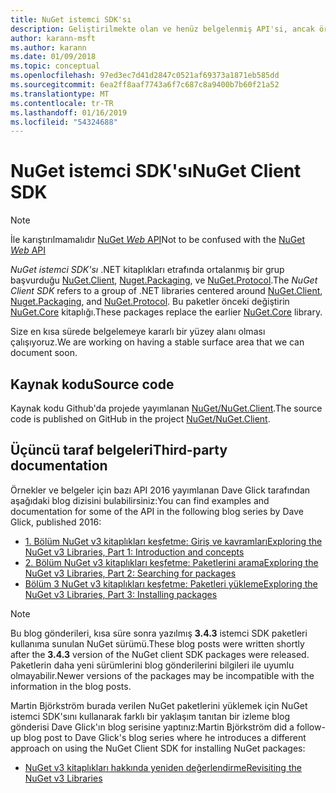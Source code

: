 ```yaml
---
title: NuGet istemci SDK'sı
description: Geliştirilmekte olan ve henüz belgelenmiş API'si, ancak örnekler Dave Glick'ın blogunda kullanılabilir.
author: karann-msft
ms.author: karann
ms.date: 01/09/2018
ms.topic: conceptual
ms.openlocfilehash: 97ed3ec7d41d2847c0521af69373a1871eb585dd
ms.sourcegitcommit: 6ea2ff8aaf7743a6f7c687c8a9400b7b60f21a52
ms.translationtype: MT
ms.contentlocale: tr-TR
ms.lasthandoff: 01/16/2019
ms.locfileid: "54324688"
---
```

# <a name="nuget-client-sdk"></a><span data-ttu-id="7d5f4-103">NuGet istemci SDK'sı</span><span class="sxs-lookup"><span data-stu-id="7d5f4-103">NuGet Client SDK</span></span>

> [!Note]
> <span data-ttu-id="7d5f4-104">İle karıştırılmamalıdır [NuGet *Web* API](https://docs.microsoft.com/en-us/nuget/api/overview)</span><span class="sxs-lookup"><span data-stu-id="7d5f4-104">Not to be confused with the [NuGet *Web* API](https://docs.microsoft.com/en-us/nuget/api/overview)</span></span>

<span data-ttu-id="7d5f4-105">*NuGet istemci SDK'sı* .NET kitaplıkları etrafında ortalanmış bir grup başvurduğu [NuGet.Client](https://www.nuget.org/packages/NuGet.Client), [Nuget.Packaging](https://www.nuget.org/packages/NuGet.Packaging), ve [NuGet.Protocol](https://www.nuget.org/packages/NuGet.Protocol).</span><span class="sxs-lookup"><span data-stu-id="7d5f4-105">The *NuGet Client SDK* refers to a group of .NET libraries centered around [NuGet.Client](https://www.nuget.org/packages/NuGet.Client), [Nuget.Packaging](https://www.nuget.org/packages/NuGet.Packaging), and [NuGet.Protocol](https://www.nuget.org/packages/NuGet.Protocol).</span></span> <span data-ttu-id="7d5f4-106">Bu paketler önceki değiştirin [NuGet.Core](https://www.nuget.org/packages/NuGet.Core/) kitaplığı.</span><span class="sxs-lookup"><span data-stu-id="7d5f4-106">These packages replace the earlier [NuGet.Core](https://www.nuget.org/packages/NuGet.Core/) library.</span></span>

<span data-ttu-id="7d5f4-107">Size en kısa sürede belgelemeye kararlı bir yüzey alanı olması çalışıyoruz.</span><span class="sxs-lookup"><span data-stu-id="7d5f4-107">We are working on having a stable surface area that we can document soon.</span></span>

## <a name="source-code"></a><span data-ttu-id="7d5f4-108">Kaynak kodu</span><span class="sxs-lookup"><span data-stu-id="7d5f4-108">Source code</span></span>

<span data-ttu-id="7d5f4-109">Kaynak kodu Github'da projede yayımlanan [NuGet/NuGet.Client](https://github.com/NuGet/NuGet.Client).</span><span class="sxs-lookup"><span data-stu-id="7d5f4-109">The source code is published on GitHub in the project [NuGet/NuGet.Client](https://github.com/NuGet/NuGet.Client).</span></span>

## <a name="third-party-documentation"></a><span data-ttu-id="7d5f4-110">Üçüncü taraf belgeleri</span><span class="sxs-lookup"><span data-stu-id="7d5f4-110">Third-party documentation</span></span>

<span data-ttu-id="7d5f4-111">Örnekler ve belgeler için bazı API 2016 yayımlanan Dave Glick tarafından aşağıdaki blog dizisini bulabilirsiniz:</span><span class="sxs-lookup"><span data-stu-id="7d5f4-111">You can find examples and documentation for some of the API in the following blog series by Dave Glick, published 2016:</span></span>

- [<span data-ttu-id="7d5f4-112">1. Bölüm NuGet v3 kitaplıkları keşfetme: Giriş ve kavramları</span><span class="sxs-lookup"><span data-stu-id="7d5f4-112">Exploring the NuGet v3 Libraries, Part 1: Introduction and concepts</span></span>](http://daveaglick.com/posts/exploring-the-nuget-v3-libraries-part-1)
- [<span data-ttu-id="7d5f4-113">2. Bölüm NuGet v3 kitaplıkları keşfetme: Paketlerini arama</span><span class="sxs-lookup"><span data-stu-id="7d5f4-113">Exploring the NuGet v3 Libraries, Part 2: Searching for packages</span></span>](http://daveaglick.com/posts/exploring-the-nuget-v3-libraries-part-2)
- [<span data-ttu-id="7d5f4-114">Bölüm 3 NuGet v3 kitaplıkları keşfetme: Paketleri yükleme</span><span class="sxs-lookup"><span data-stu-id="7d5f4-114">Exploring the NuGet v3 Libraries, Part 3: Installing packages</span></span>](http://daveaglick.com/posts/exploring-the-nuget-v3-libraries-part-3)

> [!Note]
> <span data-ttu-id="7d5f4-115">Bu blog gönderileri, kısa süre sonra yazılmış **3.4.3** istemci SDK paketleri kullanıma sunulan NuGet sürümü.</span><span class="sxs-lookup"><span data-stu-id="7d5f4-115">These blog posts were written shortly after the **3.4.3** version of the NuGet client SDK packages were released.</span></span>
> <span data-ttu-id="7d5f4-116">Paketlerin daha yeni sürümlerini blog gönderilerini bilgileri ile uyumlu olmayabilir.</span><span class="sxs-lookup"><span data-stu-id="7d5f4-116">Newer versions of the packages may be incompatible with the information in the blog posts.</span></span>

<span data-ttu-id="7d5f4-117">Martin Björkström burada verilen NuGet paketlerini yüklemek için NuGet istemci SDK'sını kullanarak farklı bir yaklaşım tanıtan bir izleme blog gönderisi Dave Glick'ın blog serisine yaptınız:</span><span class="sxs-lookup"><span data-stu-id="7d5f4-117">Martin Björkström did a follow-up blog post to Dave Glick's blog series where he introduces a different approach on using the NuGet Client SDK for installing NuGet packages:</span></span>

- [<span data-ttu-id="7d5f4-118">NuGet v3 kitaplıkları hakkında yeniden değerlendirme</span><span class="sxs-lookup"><span data-stu-id="7d5f4-118">Revisiting the NuGet v3 Libraries</span></span>](https://martinbjorkstrom.com/posts/2018-09-19-revisiting-nuget-client-libraries)

